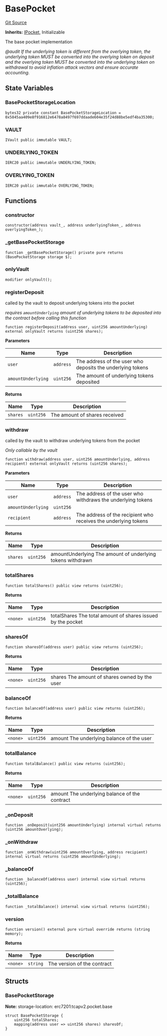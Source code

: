 # BasePocket
[Git Source](https://github.com/cryptexfinance/tcapv2.0/blob/e5b73f3394edcceba005eb519352db89174b0a0e/src/pockets/BasePocket.sol)

**Inherits:**
[IPocket](/src/interface/pockets/IPocket.sol/interface.IPocket.md), Initializable

The base pocket implementation

*@audit If the underlying token is different from the overlying token, the underlying token MUST be converted into the overlying token on deposit and the overlying token MUST be converted into the underlying token on withdrawal to avoid inflation attack vectors and ensure accurate accounting.*


## State Variables
### BasePocketStorageLocation

```solidity
bytes32 private constant BasePocketStorageLocation = 0x5845aa409e8f916812e6478a8497f697ddaade604e35f24d88be5edf4ba35300;
```


### VAULT

```solidity
IVault public immutable VAULT;
```


### UNDERLYING_TOKEN

```solidity
IERC20 public immutable UNDERLYING_TOKEN;
```


### OVERLYING_TOKEN

```solidity
IERC20 public immutable OVERLYING_TOKEN;
```


## Functions
### constructor


```solidity
constructor(address vault_, address underlyingToken_, address overlyingToken_);
```

### _getBasePocketStorage


```solidity
function _getBasePocketStorage() private pure returns (BasePocketStorage storage $);
```

### onlyVault


```solidity
modifier onlyVault();
```

### registerDeposit

called by the vault to deposit underlying tokens into the pocket

*requires `amountUnderlying` amount of underlying tokens to be deposited into the contract before calling this function*


```solidity
function registerDeposit(address user, uint256 amountUnderlying) external onlyVault returns (uint256 shares);
```
**Parameters**

|Name|Type|Description|
|----|----|-----------|
|`user`|`address`|The address of the user who deposits the underlying tokens|
|`amountUnderlying`|`uint256`|The amount of underlying tokens deposited|

**Returns**

|Name|Type|Description|
|----|----|-----------|
|`shares`|`uint256`|The amount of shares received|


### withdraw

called by the vault to withdraw underlying tokens from the pocket

*Only callable by the vault*


```solidity
function withdraw(address user, uint256 amountUnderlying, address recipient) external onlyVault returns (uint256 shares);
```
**Parameters**

|Name|Type|Description|
|----|----|-----------|
|`user`|`address`|The address of the user who withdraws the underlying tokens|
|`amountUnderlying`|`uint256`||
|`recipient`|`address`|The address of the recipient who receives the underlying tokens|

**Returns**

|Name|Type|Description|
|----|----|-----------|
|`shares`|`uint256`|amountUnderlying The amount of underlying tokens withdrawn|


### totalShares


```solidity
function totalShares() public view returns (uint256);
```
**Returns**

|Name|Type|Description|
|----|----|-----------|
|`<none>`|`uint256`|totalShares The total amount of shares issued by the pocket|


### sharesOf


```solidity
function sharesOf(address user) public view returns (uint256);
```
**Returns**

|Name|Type|Description|
|----|----|-----------|
|`<none>`|`uint256`|shares The amount of shares owned by the user|


### balanceOf


```solidity
function balanceOf(address user) public view returns (uint256);
```
**Returns**

|Name|Type|Description|
|----|----|-----------|
|`<none>`|`uint256`|amount The underlying balance of the user|


### totalBalance


```solidity
function totalBalance() public view returns (uint256);
```
**Returns**

|Name|Type|Description|
|----|----|-----------|
|`<none>`|`uint256`|amount The underlying balance of the contract|


### _onDeposit


```solidity
function _onDeposit(uint256 amountUnderlying) internal virtual returns (uint256 amountOverlying);
```

### _onWithdraw


```solidity
function _onWithdraw(uint256 amountOverlying, address recipient) internal virtual returns (uint256 amountUnderlying);
```

### _balanceOf


```solidity
function _balanceOf(address user) internal view virtual returns (uint256);
```

### _totalBalance


```solidity
function _totalBalance() internal view virtual returns (uint256);
```

### version


```solidity
function version() external pure virtual override returns (string memory);
```
**Returns**

|Name|Type|Description|
|----|----|-----------|
|`<none>`|`string`|The version of the contract|


## Structs
### BasePocketStorage
**Note:**
storage-location: erc7201:tcapv2.pocket.base


```solidity
struct BasePocketStorage {
    uint256 totalShares;
    mapping(address user => uint256 shares) sharesOf;
}
```

